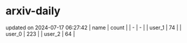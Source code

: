# arxiv-daily
updated on 2024-07-17 06:27:42
| name | count |
| - | - |
| user_1 | 74 |
| user_0 | 223 |
| user_2 | 64 |

